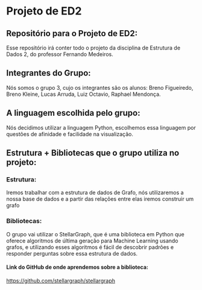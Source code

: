 # Projeto de ED2
## Repositório para o Projeto de ED2:
Esse repositório irá conter todo o projeto da disciplina de Estrutura de Dados 2, do professor Fernando Medeiros.
## Integrantes do Grupo:
Nós somos o grupo 3, cujo os integrantes são os alunos: Breno Figueiredo, Breno Kleine, Lucas Arruda, Luiz Octavio, Raphael Mendonça.
## A linguagem escolhida pelo grupo:
Nós decidimos utilizar a linguagem Python, escolhemos essa linguagem por questões de afinidade e facilidade na visualização.
## Estrutura + Bibliotecas que o grupo utiliza no projeto:
### Estrutura:
Iremos trabalhar com a estrutura de dados de Grafo, nós utilizaremos a nossa base de dados e a partir das relações entre elas iremos construir um grafo
### Bibliotecas:
O grupo vai utilizar o StellarGraph, que é uma biblioteca em Python que oferece algoritmos de última geração para Machine Learning usando grafos, e utilizando esses algoritmos é fácil de descobrir padrões e responder perguntas sobre essa estrutura de dados.
#### Link do GitHub de onde aprendemos sobre a biblioteca:
https://github.com/stellargraph/stellargraph
